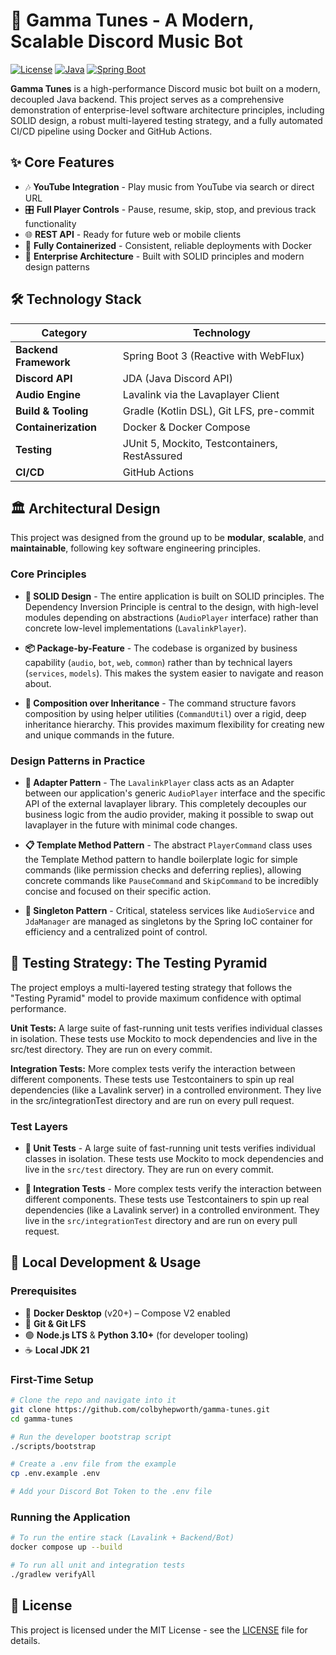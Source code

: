 # 🎵 Gamma Tunes - A Modern, Scalable Discord Music Bot

[![License](https://img.shields.io/badge/license-MIT-blue.svg)](LICENSE)
[![Java](https://img.shields.io/badge/Java-21-ED8B00.svg?logo=java&logoColor=white)](https://openjdk.org/projects/jdk/21/)
[![Spring Boot](https://img.shields.io/badge/Spring%20Boot-3.0-6DB33F.svg?logo=spring&logoColor=white)](https://spring.io/projects/spring-boot)

**Gamma Tunes** is a high-performance Discord music bot built on a modern, decoupled Java backend. This project serves as a comprehensive demonstration of enterprise-level software architecture principles, including SOLID design, a robust multi-layered testing strategy, and a fully automated CI/CD pipeline using Docker and GitHub Actions.

## ✨ Core Features

- 🎶 **YouTube Integration** - Play music from YouTube via search or direct URL
- 🎛️ **Full Player Controls** - Pause, resume, skip, stop, and previous track functionality
- 🌐 **REST API** - Ready for future web or mobile clients
- 🐳 **Fully Containerized** - Consistent, reliable deployments with Docker
- 🔧 **Enterprise Architecture** - Built with SOLID principles and modern design patterns

## 🛠️ Technology Stack

| Category | Technology |
|----------|------------|
| **Backend Framework** | Spring Boot 3 (Reactive with WebFlux) |
| **Discord API** | JDA (Java Discord API) |
| **Audio Engine** | Lavalink via the Lavaplayer Client |
| **Build & Tooling** | Gradle (Kotlin DSL), Git LFS, pre-commit |
| **Containerization** | Docker & Docker Compose |
| **Testing** | JUnit 5, Mockito, Testcontainers, RestAssured |
| **CI/CD** | GitHub Actions |

## 🏛️ Architectural Design

This project was designed from the ground up to be **modular**, **scalable**, and **maintainable**, following key software engineering principles.

### Core Principles

- **🎯 SOLID Design** - The entire application is built on SOLID principles. The Dependency Inversion Principle is central to the design, with high-level modules depending on abstractions (`AudioPlayer` interface) rather than concrete low-level implementations (`LavalinkPlayer`).

- **📦 Package-by-Feature** - The codebase is organized by business capability (`audio`, `bot`, `web`, `common`) rather than by technical layers (`services`, `models`). This makes the system easier to navigate and reason about.

- **🔧 Composition over Inheritance** - The command structure favors composition by using helper utilities (`CommandUtil`) over a rigid, deep inheritance hierarchy. This provides maximum flexibility for creating new and unique commands in the future.

### Design Patterns in Practice

- **🔌 Adapter Pattern** - The `LavalinkPlayer` class acts as an Adapter between our application's generic `AudioPlayer` interface and the specific API of the external lavaplayer library. This completely decouples our business logic from the audio provider, making it possible to swap out lavaplayer in the future with minimal code changes.

- **📋 Template Method Pattern** - The abstract `PlayerCommand` class uses the Template Method pattern to handle boilerplate logic for simple commands (like permission checks and deferring replies), allowing concrete commands like `PauseCommand` and `SkipCommand` to be incredibly concise and focused on their specific action.

- **🎯 Singleton Pattern** - Critical, stateless services like `AudioService` and `JdaManager` are managed as singletons by the Spring IoC container for efficiency and a centralized point of control.

## 🧪 Testing Strategy: The Testing Pyramid
The project employs a multi-layered testing strategy that follows the "Testing Pyramid" model to provide maximum confidence with optimal performance.

**Unit Tests:** A large suite of fast-running unit tests verifies individual classes in isolation. These tests use Mockito to mock dependencies and live in the src/test directory. They are run on every commit.

**Integration Tests:** More complex tests verify the interaction between different components. These tests use Testcontainers to spin up real dependencies (like a Lavalink server) in a controlled environment. They live in the src/integrationTest directory and are run on every pull request.

### Test Layers

- **🔬 Unit Tests** - A large suite of fast-running unit tests verifies individual classes in isolation. These tests use Mockito to mock dependencies and live in the `src/test` directory. They are run on every commit.

- **🔗 Integration Tests** - More complex tests verify the interaction between different components. These tests use Testcontainers to spin up real dependencies (like a Lavalink server) in a controlled environment. They live in the `src/integrationTest` directory and are run on every pull request.


## 🚀 Local Development & Usage

### Prerequisites

- 🐳 **Docker Desktop** (v20+) – Compose V2 enabled
- 🔧 **Git & Git LFS**
- 🟢 **Node.js LTS** & **Python 3.10+** (for developer tooling)
- ☕ **Local JDK 21**

### First-Time Setup

```bash
# Clone the repo and navigate into it
git clone https://github.com/colbyhepworth/gamma-tunes.git
cd gamma-tunes

# Run the developer bootstrap script
./scripts/bootstrap

# Create a .env file from the example
cp .env.example .env

# Add your Discord Bot Token to the .env file
```

### Running the Application

```bash
# To run the entire stack (Lavalink + Backend/Bot)
docker compose up --build

# To run all unit and integration tests
./gradlew verifyAll
```

## 📄 License

This project is licensed under the MIT License - see the [LICENSE](LICENSE) file for details.
